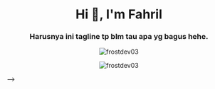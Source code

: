<h1 align="center">Hi 👋, I'm Fahril</h1>
<h3 align="center">Harusnya ini tagline tp blm tau apa yg bagus hehe.</h3>

<p align="center"> <img align="center" src="https://github-readme-stats.vercel.app/api/top-langs?username=frostdev03&show_icons=true&bg_color=22272e&title_color=2F855A&icon_color=2F855Alocale=en&layout=compact" alt="frostdev03" /></p>

<p align="center"> <img align="center" src="https://github-readme-stats.vercel.app/api?username=frostdev03&show_icons=true&bg_color=22272e&title_color=2F855A&icon_color=2F855A&locale=en" alt="frostdev03" /></p> -->
